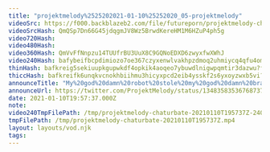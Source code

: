 ```yaml
---
title: "projektmelody%2525202021-01-10%25252020_05-projektmelody"
videoSrc: https://f000.backblazeb2.com/file/futureporn/projektmelody-chaturbate-2021-01-10.mp4
videoSrcHash: QmQSp7Dn66G45jdqgmJV8Wz5BrwdKereHM1M6HZuP4ph5g
video720Hash: 
video480Hash: 
video360Hash: QmVvFfNnpzu14TUUfrBU3UuX8C9GQNoEDXD6zwyxfwXWhJ
video240Hash: bafybeifbcpdimiozo7oe367czyxenwlvakhpzdmoq2uhmiycq4qfu4omve?filename=projektmelody-chaturbate-20210110T195737Z-240p.mp4
thinHash: bafkreig5sekiuupkgupwkdf4opkik4aoqeo7ybuwdlnigwpqmtir3dazwu?filename=20210110T195737Z_thin.jpg
thiccHash: bafkreifk6unqkvcnokhbiihmu3hicyxpcd2eib4ysskf2s6yxoyzwxb5vi?filename=20210110T195737Z_thicc.jpg
announceTitle: "My%20god%20damn%20robot%20stole%20my%20god%20damn%20bra%21%21%20%28I%27m%20so%20embarrassed%29%20%3E.%3C"
announceUrl: https://twitter.com/ProjektMelody/status/1348358353676873729
date: 2021-01-10T19:57:37.000Z
note: 
video240TmpFilePath: /tmp/projektmelody-chaturbate-20210110T195737Z-240p.mp4
tmpFilePath: /tmp/projektmelody-chaturbate-20210110T195737Z.mp4
layout: layouts/vod.njk
tags:
---
```

